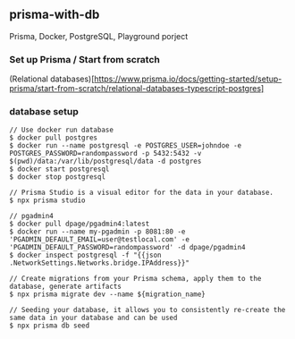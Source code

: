 ##  prisma-with-db
Prisma, Docker, PostgreSQL, Playground porject

### Set up Prisma / Start from scratch
(Relational databases)[https://www.prisma.io/docs/getting-started/setup-prisma/start-from-scratch/relational-databases-typescript-postgres]

### database setup
```
// Use docker run database
$ docker pull postgres
$ docker run --name postgresql -e POSTGRES_USER=johndoe -e POSTGRES_PASSWORD=randompassword -p 5432:5432 -v $(pwd)/data:/var/lib/postgresql/data -d postgres
$ docker start postgresql
$ docker stop postgresql

// Prisma Studio is a visual editor for the data in your database. 
$ npx prisma studio

// pgadmin4
$ docker pull dpage/pgadmin4:latest
$ docker run --name my-pgadmin -p 8081:80 -e 'PGADMIN_DEFAULT_EMAIL=user@testlocal.com' -e 'PGADMIN_DEFAULT_PASSWORD=randompassword' -d dpage/pgadmin4
$ docker inspect postgresql -f "{{json .NetworkSettings.Networks.bridge.IPAddress}}"

// Create migrations from your Prisma schema, apply them to the database, generate artifacts
$ npx prisma migrate dev --name ${migration_name}

// Seeding your database, it allows you to consistently re-create the same data in your database and can be used
$ npx prisma db seed
```